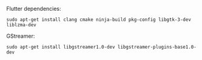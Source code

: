 Flutter dependencies:
```
sudo apt-get install clang cmake ninja-build pkg-config libgtk-3-dev liblzma-dev
```

GStreamer:
```
sudo apt-get install libgstreamer1.0-dev libgstreamer-plugins-base1.0-dev
```
